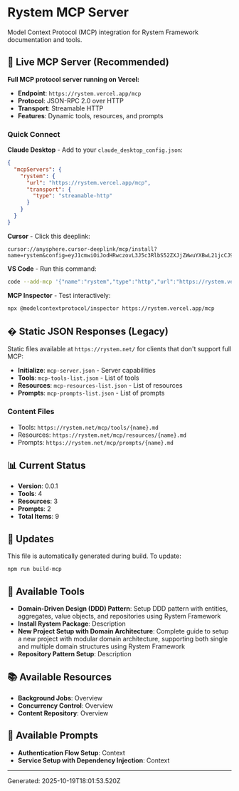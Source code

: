 # Rystem MCP Server

Model Context Protocol (MCP) integration for Rystem Framework documentation and tools.

## 🚀 Live MCP Server (Recommended)

**Full MCP protocol server running on Vercel:**

- **Endpoint**: `https://rystem.vercel.app/mcp`
- **Protocol**: JSON-RPC 2.0 over HTTP
- **Transport**: Streamable HTTP
- **Features**: Dynamic tools, resources, and prompts

### Quick Connect

**Claude Desktop** - Add to your `claude_desktop_config.json`:
```json
{
  "mcpServers": {
    "rystem": {
      "url": "https://rystem.vercel.app/mcp",
      "transport": {
        "type": "streamable-http"
      }
    }
  }
}
```

**Cursor** - Click this deeplink:
```
cursor://anysphere.cursor-deeplink/mcp/install?name=rystem&config=eyJ1cmwiOiJodHRwczovL3J5c3RlbS52ZXJjZWwuYXBwL21jcCJ9
```

**VS Code** - Run this command:
```bash
code --add-mcp '{"name":"rystem","type":"http","url":"https://rystem.vercel.app/mcp"}'
```

**MCP Inspector** - Test interactively:
```bash
npx @modelcontextprotocol/inspector https://rystem.vercel.app/mcp
```

## � Static JSON Responses (Legacy)

Static files available at `https://rystem.net/` for clients that don't support full MCP:

- **Initialize**: `mcp-server.json` - Server capabilities
- **Tools**: `mcp-tools-list.json` - List of tools
- **Resources**: `mcp-resources-list.json` - List of resources
- **Prompts**: `mcp-prompts-list.json` - List of prompts

### Content Files

- Tools: `https://rystem.net/mcp/tools/{name}.md`
- Resources: `https://rystem.net/mcp/resources/{name}.md`
- Prompts: `https://rystem.net/mcp/prompts/{name}.md`

## 📊 Current Status

- **Version**: 0.0.1
- **Tools**: 4
- **Resources**: 3
- **Prompts**: 2
- **Total Items**: 9

## 🔄 Updates

This file is automatically generated during build. To update:

```bash
npm run build-mcp
```

## 📝 Available Tools

- **Domain-Driven Design (DDD) Pattern**: Setup DDD pattern with entities, aggregates, value objects, and repositories using Rystem Framework
- **Install Rystem Package**: Description
- **New Project Setup with Domain Architecture**: Complete guide to setup a new project with modular domain architecture, supporting both single and multiple domain structures using Rystem Framework
- **Repository Pattern Setup**: Description

## 📚 Available Resources

- **Background Jobs**: Overview
- **Concurrency Control**: Overview
- **Content Repository**: Overview

## 💬 Available Prompts

- **Authentication Flow Setup**: Context
- **Service Setup with Dependency Injection**: Context

---

Generated: 2025-10-19T18:01:53.520Z
